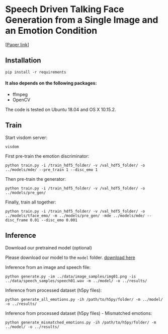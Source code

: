 # Speech Driven Talking Face Generation from a Single Image and an Emotion Condition

[[Paper link](https://arxiv.org/pdf/2008.03592.pdf)]

## Installation

```
pip install -r requirements
```

#### It also depends on the following packages:
* ffmpeg
* OpenCV

The code is tested on Ubuntu 18.04 and OS X 10.15.2.

## Train

Start visdom server:

```
visdom
```

First pre-train the emotion discriminator:

```
python train.py -i /train_hdf5_folder/ -v /val_hdf5_folder/ -o ../models/mde/ --pre_train 1 --disc_emo 1
```

Then pre-train the generator:

```
python train.py -i /train_hdf5_folder/ -v /val_hdf5_folder/ -o ../models/pre_gen/
```

Finally, train all together:

```
python train.py -i /train_hdf5_folder/ -v /val_hdf5_folder/ -o ../models/tface_emo/ -m ../models/pre_gen/ -mde ../models/mde/ --disc_frame 0.01 --disc_emo 0.001 
```

## Inference
Download our pretrained model (optional)

Please download our model to the `model` folder.
[download here](https://drive.google.com/file/d/1evtS1N828JsAAzIS05NoJ2k-lKQFZtsX/view?usp=sharing)

Inference from an image and speech file:

```
python generate.py -im ../data/image_samples/img01.png -is ../data/speech_samples/speech01.wav -m ../model/ -o ../results/
```

Inference from processed dataset (h5py files):

```
python generate_all_emotions.py -ih /path/to/h5py/folder/ -m ../model/ -o ../results/
```

Inference from processed dataset (h5py files) - Mismatched emotions:

```
python generate_mismatched_emotions.py -ih /path/to/h5py/folder/ -m ../model/ -o ../results/
```
